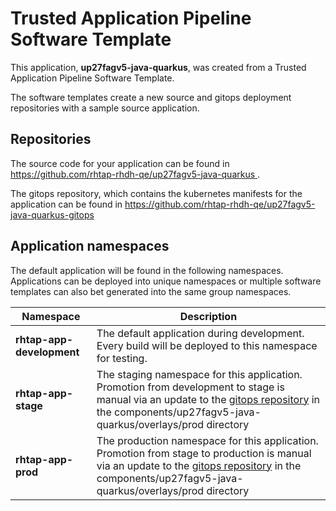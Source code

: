 # Trusted Application Pipeline Software Template

This application, **up27fagv5-java-quarkus**, was created from a Trusted Application Pipeline Software Template.

The software templates create a new source and gitops deployment repositories with a sample source application. 

## Repositories

The source code for your application can be found in [https://github.com/rhtap-rhdh-qe/up27fagv5-java-quarkus ](https://github.com/rhtap-rhdh-qe/up27fagv5-java-quarkus ).
 
The gitops repository, which contains the kubernetes manifests for the application can be found in 
[https://github.com/rhtap-rhdh-qe/up27fagv5-java-quarkus-gitops ](https://github.com/rhtap-rhdh-qe/up27fagv5-java-quarkus-gitops ) 

## Application namespaces 

The default application will be found in the following namespaces. Applications can be deployed into unique namespaces or multiple software templates can also bet generated into the same group namespaces.  

|  Namespace   |  Description   |  
| -------- | -------- |   
| **rhtap-app-development** | The default application during development. Every build will be deployed to this namespace for testing. | 
| **rhtap-app-stage** | The staging namespace for this application. Promotion from development to stage is manual via an update to the [gitops repository](https://github.com/rhtap-rhdh-qe/up27fagv5-java-quarkus-gitops ) in the components/up27fagv5-java-quarkus/overlays/prod directory |  
| **rhtap-app-prod** | The production namespace for this application. Promotion from stage to production is manual via an update to the [gitops repository](https://github.com/rhtap-rhdh-qe/up27fagv5-java-quarkus-gitops ) in the components/up27fagv5-java-quarkus/overlays/prod directory | 